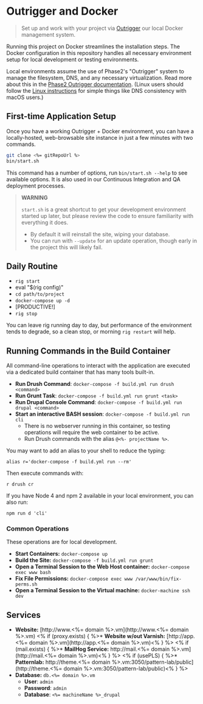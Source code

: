 # Outrigger and Docker

> Set up and work with your project via [Outrigger](http://outrigger.sh) our local Docker management system.

Running this project on Docker streamlines the installation steps.
The Docker configuration in this repository handles all necessary environment
setup for local development or testing environments.

Local environments assume the use of Phase2's "Outrigger" system to manage the
filesystem, DNS, and any necessary virtualization. Read more about this in the
[Phase2 Outrigger documentation](http://docs.outrigger.sh). (Linux users
should follow the [Linux instructions](http://docs.outrigger.sh/getting-started/linux-installation/)
for simple things like DNS consistency with macOS users.)

## First-time Application Setup

Once you have a working Outrigger + Docker environment, you can have a
locally-hosted, web-browsable site instance in just a few minutes with two
commands.

```bash
git clone <%= gitRepoUrl %>
bin/start.sh
```

This command has a number of options, run `bin/start.sh --help` to see available options. It is also used in our Continuous Integration and QA deployment processes.

> **WARNING**
>
> `start.sh` is a great shortcut to get your development environment started up later, but please review the code to ensure familiarity with everything it does.
> * By default it will reinstall the site, wiping your database.
> * You can run with `--update` for an update operation, though early in the project this will likely fail.

## Daily Routine

* `rig start`
* eval "$(rig config)"
* `cd path/to/project`
* `docker-compose up -d`
* [PRODUCTIVE!]
* `rig stop`

You can leave rig running day to day, but performance of the environment tends to degrade, so a clean stop, or morning `rig restart` will help.

## Running Commands in the Build Container

All command-line operations to interact with the application are executed via a dedicated build container that has many tools built-in.

* **Run Drush Command**: `docker-compose -f build.yml run drush <command>`
* **Run Grunt Task**: `docker-compose -f build.yml run grunt <task>`
* **Run Drupal Console Command**: `docker-compose -f build.yml run drupal <command>`
* **Start an interactive BASH session**: `docker-compose -f build.yml run cli`
  * There is no webserver running in this container, so testing operations will require the web container to be active.
  * Run Drush commands with the alias `@<%- projectName %>`.

You may want to add an alias to your shell to reduce the typing:

```
alias r='docker-compose -f build.yml run --rm'
```

Then execute commands with:

```
r drush cr
```

If you have Node 4 and npm 2 available in your local environment, you can also run:

```
npm run d 'cli'
```

### Common Operations

These operations are for local development.

* **Start Containers:** `docker-compose up`
* **Build the Site:** `docker-compose -f build.yml run grunt`
* **Open a Terminal Session to the Web Host container:** `docker-compose exec www bash`
* **Fix File Permissions:** `docker-compose exec www /var/www/bin/fix-perms.sh`
* **Open a Terminal Session to the Virtual machine:** `docker-machine ssh dev`

## Services

* **Website:** [http://www.<%= domain %>.vm](http://www.<%= domain %>.vm)
<% if (proxy.exists) { %>* **Website w/out Varnish:** [http://app.<%= domain %>.vm](http://app.<%= domain %>.vm)<% } %>
<% if (mail.exists) { %>* **MailHog Service:** http://mail.<%= domain %>.vm](http://mail.<%= domain %>.vm)<% } %>
<% if (usePLS) { %>* **Patternlab:** http://theme.<%= domain %>.vm:3050/pattern-lab/public](http://theme.<%= domain %>.vm:3050/pattern-lab/public)<% } %>
* **Database:** `db.<%= domain %>.vm`
    * **User**: `admin`
    * **Password**: `admin`
    * **Database**: `<%= machineName %>_drupal`
